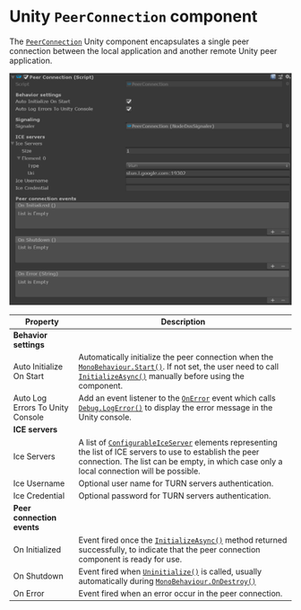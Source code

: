 # Unity `PeerConnection` component

The [`PeerConnection`](xref:Microsoft.MixedReality.WebRTC.Unity.PeerConnection) Unity component encapsulates a single peer connection between the local application and another remote Unity peer application.

![The PeerConnection Unity component](unity-peerconnection.png)

| Property | Description |
|---|---|
| **Behavior settings** | |
| Auto Initialize On Start | Automatically initialize the peer connection when the [`MonoBehaviour.Start()`](https://docs.unity3d.com/ScriptReference/MonoBehaviour.Start.html). If not set, the user need to call [`InitializeAsync()`](xref:Microsoft.MixedReality.WebRTC.Unity.PeerConnection.InitializeAsync(System.Threading.CancellationToken)) manually before using the component. |
| Auto Log Errors To Unity Console | Add an event listener to the [`OnError`](xref:Microsoft.MixedReality.WebRTC.Unity.PeerConnection.OnError) event which calls [`Debug.LogError()`](https://docs.unity3d.com/ScriptReference/Debug.LogError.html) to display the error message in the Unity console. |
| **ICE servers** | |
| Ice Servers | A list of [`ConfigurableIceServer`](xref:Microsoft.MixedReality.WebRTC.Unity.ConfigurableIceServer) elements representing the list of ICE servers to use to establish the peer connection. The list can be empty, in which case only a local connection will be possible. |
| Ice Username | Optional user name for TURN servers authentication. |
| Ice Credential | Optional password for TURN servers authentication. |
| **Peer connection events** | |
| On Initialized | Event fired once the [`InitializeAsync()`](xref:Microsoft.MixedReality.WebRTC.Unity.PeerConnection.InitializeAsync(System.Threading.CancellationToken)) method returned successfully, to indicate that the peer connection component is ready for use. |
| On Shutdown | Event fired when [`Uninitialize()`](xref:Microsoft.MixedReality.WebRTC.Unity.PeerConnection.Uninitialize) is called, usually automatically during [`MonoBehaviour.OnDestroy()`](https://docs.unity3d.com/ScriptReference/MonoBehaviour.OnDestroy.html) |
| On Error | Event fired when an error occur in the peer connection. |